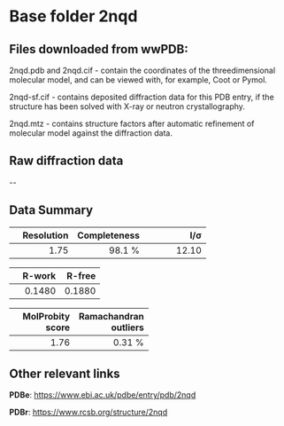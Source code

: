 # Base folder 2nqd

## Files downloaded from wwPDB:

2nqd.pdb and 2nqd.cif - contain the coordinates of the threedimensional molecular model, and can be viewed with, for example, Coot or Pymol.

2nqd-sf.cif - contains deposited diffraction data for this PDB entry, if the structure has been solved with X-ray or neutron crystallography.

2nqd.mtz - contains structure factors after automatic refinement of molecular model against the diffraction data.

## Raw diffraction data

--<br> 

## Data Summary
|   | Resolution | Completeness| I/$\boldsymbol{\sigma}$ |
|---|-------------:|----------------:|--------------:|
|   |1.75|98.1  %|<img width=50/>12.10|

|   | **R-work**| **R-free**   
|---|-------------:|----------------:|           
||0.1480|0.1880|

|   |**MolProbity<br>score**| **Ramachandran<br>outliers** 
|---|-------------:|----------------:|
||1.76|0.31 %|

## Other relevant links 
**PDBe**:  https://www.ebi.ac.uk/pdbe/entry/pdb/2nqd
 
**PDBr**: https://www.rcsb.org/structure/2nqd 

